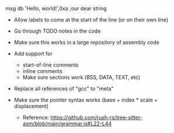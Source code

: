 msg db  'Hello, world!',0xa ;our dear string

- Allow labels to come at the start of the line (or on their own line)

- Go through TODO notes in the code
- Make sure this works in a large repository of assembly code
- Add support for
    - start-of-line comments
    - inline comments
    - Make sure sections work (BSS, DATA, TEXT, etc)
- Replace all references of "gcc" to "meta"
- Make sure the pointer syntax works (base + index * scale + displacement)
    - Reference: https://github.com/rush-rs/tree-sitter-asm/blob/main/grammar.js#L22-L44
